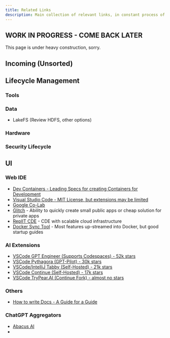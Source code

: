 ```yaml
---
title: Related Links
description: Main collection of relevant links, in constant process of sorting/organization
---
```


## WORK IN PROGRESS - COME BACK LATER

This page is under heavy construction, sorry.

## Incoming (Unsorted)


<!-- 
EVERYTHING IS INFORMATION ASYMMETRY PROBLEM! Limits of Memory across layers, maintenance window hours, backup/network capacities (limits also), Security, ETC

https://github.com/microsoft/UFO
https://developers.googleblog.com/en/build-with-google-ai-release-3-a-season-of-gemma/?linkId=11201222
https://developers.googleblog.com/en/gemma-explained-paligemma-architecture/
-->


## Lifecycle Management

### Tools

### Data

- LakeFS (Review HDFS, other options)

### Hardware

### Security Lifecycle

## UI

### Web IDE

- [Dev Containers - Leading Specs for creating Containers for Development](https://containers.dev/)
- [Visual Studio Code - MIT License, but extensions may be limited](https://github.com/microsoft/vscode)
- [Google Co-Lab](https://colab.research.google.com/)
- [Glitch](https://glitch.com/) - Ability to quickly create small public apps or cheap solution for private apps
- [ReplIT CDE](https://replit.com/cloud-development-environment) - CDE with scalable cloud infrastructure
- [Docker Sync Tool](https://github.com/mutagen-io/mutagen) - Most features up-streamed into Docker, but good startup guides

### AI Extensions

- [VSCode GPT Engineer (Supports Codespaces) - 52k stars](https://github.com/gpt-engineer-org/gpt-engineer)
- [VSCode Pythagora (GPT-Pilot) - 30k stars](https://github.com/Pythagora-io/gpt-pilot)
- [VSCode/IntelliJ Tabby (Self-Hosted) - 21k stars](https://github.com/TabbyML/tabby)
- [VSCode Continue (Self-Hosted) - 17k stars](https://github.com/continuedev/continue)
- [VSCode TryPear.AI (Continue Fork) - almost no stars ](https://github.com/trypear)

### Others

- [How to write Docs - A Guide for a Guide](https://diataxis.fr/map/)

### ChatGPT Aggregators

- [Abacus AI](https://chatllm.abacus.ai/ptm)
- 
